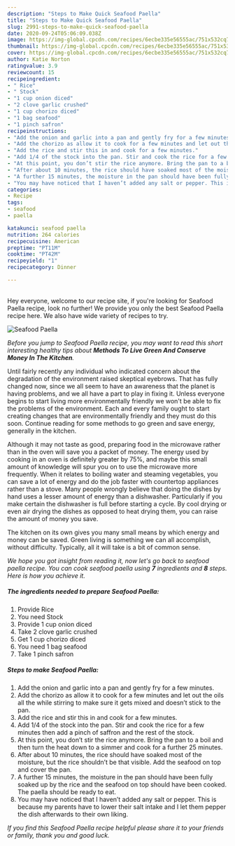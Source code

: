 ```yaml
---
description: "Steps to Make Quick Seafood Paella"
title: "Steps to Make Quick Seafood Paella"
slug: 2991-steps-to-make-quick-seafood-paella
date: 2020-09-24T05:06:09.038Z
image: https://img-global.cpcdn.com/recipes/6ecbe335e56555ac/751x532cq70/seafood-paella-recipe-main-photo.jpg
thumbnail: https://img-global.cpcdn.com/recipes/6ecbe335e56555ac/751x532cq70/seafood-paella-recipe-main-photo.jpg
cover: https://img-global.cpcdn.com/recipes/6ecbe335e56555ac/751x532cq70/seafood-paella-recipe-main-photo.jpg
author: Katie Norton
ratingvalue: 3.9
reviewcount: 15
recipeingredient:
- " Rice"
- " Stock"
- "1 cup onion diced"
- "2 clove garlic crushed"
- "1 cup chorizo diced"
- "1 bag seafood"
- "1 pinch safron"
recipeinstructions:
- "Add the onion and garlic into a pan and gently fry for a few minutes."
- "Add the chorizo as allow it to cook for a few minutes and let out the oils all the while stirring to make sure it gets mixed and doesn’t stick to the pan."
- "Add the rice and stir this in and cook for a few minutes."
- "Add 1/4 of the stock into the pan. Stir and cook the rice for a few minutes then add a pinch of saffron and the rest of the stock."
- "At this point, you don’t stir the rice anymore. Bring the pan to a boil and then turn the heat down to a simmer and cook for a further 25 minutes."
- "After about 10 minutes, the rice should have soaked most of the moisture, but the rice shouldn’t be that visible. Add the seafood on top and cover the pan."
- "A further 15 minutes, the moisture in the pan should have been fully soaked up by the rice and the seafood on top should have been cooked. The paella should be ready to eat."
- "You may have noticed that I haven’t added any salt or pepper. This is because my parents have to lower their salt intake and I let them pepper the dish afterwards to their own liking."
categories:
- Recipe
tags:
- seafood
- paella

katakunci: seafood paella 
nutrition: 264 calories
recipecuisine: American
preptime: "PT11M"
cooktime: "PT42M"
recipeyield: "1"
recipecategory: Dinner

---
```

<br>
Hey everyone, welcome to our recipe site, if you're looking for Seafood Paella recipe, look no further! We provide you only the best Seafood Paella recipe here. We also have wide variety of recipes to try.
<br>


![Seafood Paella](https://img-global.cpcdn.com/recipes/6ecbe335e56555ac/751x532cq70/seafood-paella-recipe-main-photo.jpg)

<i>Before you jump to Seafood Paella recipe, you may want to read this short interesting healthy tips about 
<strong>Methods To Live Green And Conserve Money In The Kitchen</strong>.</i>
</br>

Until fairly recently any individual who indicated concern about the degradation of the environment raised skeptical eyebrows. That has fully changed now, since we all seem to have an awareness that the planet is having problems, and we all have a part to play in fixing it. Unless everyone begins to start living more environmentally friendly we won't be able to fix the problems of the environment. Each and every family ought to start creating changes that are environmentally friendly and they must do this soon. Continue reading for some methods to go green and save energy, generally in the kitchen.

Although it may not taste as good, preparing food in the microwave rather than in the oven will save you a packet of money. The energy used by cooking in an oven is definitely greater by 75%, and maybe this small amount of knowledge will spur you on to use the microwave more frequently. When it relates to boiling water and steaming vegetables, you can save a lot of energy and do the job faster with countertop appliances rather than a stove. Many people wrongly believe that doing the dishes by hand uses a lesser amount of energy than a dishwasher. Particularly if you make certain the dishwasher is full before starting a cycle. By cool drying or even air drying the dishes as opposed to heat drying them, you can raise the amount of money you save.

The kitchen on its own gives you many small means by which energy and money can be saved. Green living is something we can all accomplish, without difficulty. Typically, all it will take is a bit of common sense.


<i>We hope you got insight from reading it, now let's go back to seafood paella recipe. You can cook seafood paella using <strong>7</strong> ingredients and <strong>8</strong> steps. Here is how you achieve it.
</i>

##### The ingredients needed to prepare Seafood Paella:

1. Provide  Rice
1. You need  Stock
1. Provide 1 cup onion diced
1. Take 2 clove garlic crushed
1. Get 1 cup chorizo diced
1. You need 1 bag seafood
1. Take 1 pinch safron


##### Steps to make Seafood Paella:

1. Add the onion and garlic into a pan and gently fry for a few minutes.
1. Add the chorizo as allow it to cook for a few minutes and let out the oils all the while stirring to make sure it gets mixed and doesn’t stick to the pan.
1. Add the rice and stir this in and cook for a few minutes.
1. Add 1/4 of the stock into the pan. Stir and cook the rice for a few minutes then add a pinch of saffron and the rest of the stock.
1. At this point, you don’t stir the rice anymore. Bring the pan to a boil and then turn the heat down to a simmer and cook for a further 25 minutes.
1. After about 10 minutes, the rice should have soaked most of the moisture, but the rice shouldn’t be that visible. Add the seafood on top and cover the pan.
1. A further 15 minutes, the moisture in the pan should have been fully soaked up by the rice and the seafood on top should have been cooked. The paella should be ready to eat.
1. You may have noticed that I haven’t added any salt or pepper. This is because my parents have to lower their salt intake and I let them pepper the dish afterwards to their own liking.


<i>If you find this Seafood Paella recipe helpful please share it to your friends or family, thank you and good luck.</i>
